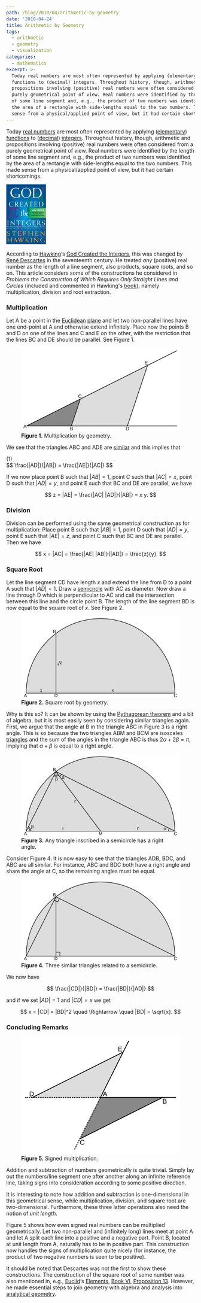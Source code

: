 ```yaml
---
path: /blog/2010/04/arithmetic-by-geometry
date: '2010-04-24'
title: Arithmetic by Geometry
tags:
  - arithmetic
  - geometry
  - visualization
categories:
  - mathematics
excerpt: >-
  Today real numbers are most often represented by applying (elementary)
  functions to (decimal) integers. Throughout history, though, arithmetic and
  propositions involving (positive) real numbers were often considered from a
  purely geometrical point of view. Real numbers were identified by the length
  of some line segment and, e.g., the product of two numbers was identified by
  the area of a rectangle with side-lengths equal to the two numbers. This made
  sense from a physical/applied point of view, but it had certain shortcomings.
---
```


Today [real numbers](http://en.wikipedia.org/wiki/Real_number) are most often represented by applying ([elementary](http://en.wikipedia.org/wiki/Elementary_function_(differential_algebra))) [functions](http://en.wikipedia.org/wiki/Function_(mathematics)) to ([decimal](http://en.wikipedia.org/wiki/Decimal)) [integers](http://en.wikipedia.org/wiki/Integer). Throughout history, though, arithmetic and propositions involving (positive) real numbers were often considered from a purely geometrical point of view. Real numbers were identified by the length of some line segment and, e.g., the product of two numbers was identified by the area of a rectangle with side-lengths equal to the two numbers. This made sense from a physical/applied point of view, but it had certain shortcomings.

<div class="pull-right"><a href="https://en.wikipedia.org/wiki/Special:BookSources/0762430044"><img src="/media/books/hawking.jpg" alt=""></a></div>

According to [Hawking](http://www.hawking.org.uk)&#8216;s [God Created the Integers](https://en.wikipedia.org/wiki/Special:BookSources/0762430044), this was changed by [Ren&eacute; Descartes](http://en.wikipedia.org/wiki/Rene_Descartes) in the seventeenth century. He treated *any* (positive) real number as the length of a line segment, also products, square roots, and so on. This article considers some of the constructions he considered in *Problems the Construction of Which Requires Only Straight Lines and Circles* (included and commented in Hawking's [book](https://en.wikipedia.org/wiki/Special:BookSources/0762430044)), namely multiplication, division and root extraction.

### Multiplication

Let A be a point in the [Euclidean](http://en.wikipedia.org/wiki/Euclidean_geometry) [plane](http://en.wikipedia.org/wiki/Plane_(geometry)) and let two non-parallel lines have one end-point at A and otherwise extend infinitely. Place now the points B and D on one of the lines and C and E on the other, with the restriction that the lines BC and DE should be parallel. See Figure&nbsp;1.

<figure>
  <img src="/media/multiplication.svg" class="img-responsive" alt="Multiplication by geometry">
  <figcaption><strong>Figure 1.</strong> Multiplication by geometry.</figcaption>
</figure>

We see that the triangles ABC and ADE are [similar](http://en.wikipedia.org/wiki/Similarity_(geometry)) and this implies that

<div class="pull-right">(1)</div>
$$
\frac{|AD|}{|AB|} = \frac{|AE|}{|AC|}
$$

If we now place point B such that $|AB|=1$, point C such that $|AC|=x$, point D such that $|AD|=y$, and point E such that BC and DE are parallel, we have

$$
z = |AE| = \frac{|AC| |AD|}{|AB|} = x y.
$$

### Division

Division can be performed using the same geometrical construction as for multiplication: Place point B such that $|AB|=1$, point D such that $|AD|=y$, point E such that $|AE|=z$, and point C such that BC and DE are parallel. Then we have

$$
x = |AC| = \frac{|AE| |AB|}{|AD|} = \frac{z}{y}.
$$

### Square Root

Let the line segment CD have length $x$ and extend the line from D to a point A such that $|AD|=1$. Draw a [semicircle](http://en.wikipedia.org/wiki/Semicircle) with AC as diameter. Now draw a line through D which is perpendicular to AC and call the intersection between this line and the circle point B. The length of the line segment BD is now equal to the square root of $x$. See Figure&nbsp;2.

<figure>
  <img src="/media/root1.svg" class="img-responsive" alt="Square root by geometry">
  <figcaption><strong>Figure 2.</strong> Square root by geometry.</figcaption>
</figure>

Why is this so? It can be shown by using the [Pythagorean theorem](/blog/2010/02/visualizing-the-pythagorean-theorem) and a bit of algebra, but it is most easily seen by considering similar triangles again. First, we argue that the angle at B in the triangle ABC in Figure&nbsp;3 is a right angle. This is so because the two triangles ABM and BCM are isosceles [triangles](http://en.wikipedia.org/wiki/Triangle) and the sum of the angles in the triangle ABC is thus $2\alpha+2\beta=\pi$, implying that $\alpha+\beta$ is equal to a right angle.

<figure>
  <img src="/media/root2.svg" class="img-responsive" alt="Any triangle inscribed in a semicircle has a right angle">
  <figcaption><strong>Figure 3.</strong> Any triangle inscribed in a semicircle has a right angle.</figcaption>
</figure>

Consider Figure&nbsp;4. It is now easy to see that the triangles ADB, BDC, and ABC are all similar. For instance, ABC and BDC both have a right angle and share the angle at C, so the remaining angles must be equal.

<figure>
  <img src="/media/root3.svg" class="img-responsive" alt="Three similar triangles related to a semicircle">
  <figcaption><strong>Figure 4.</strong> Three similar triangles related to a semicircle.</figcaption>
</figure>

We now have

$$
\frac{|CD|}{|BD|} = \frac{|BD|}{|AD|}
$$

and if we set $|AD|=1$ and $|CD|=x$ we get

$$
x = |CD| = |BD|^2 \quad \Rightarrow \quad |BD| = \sqrt{x}.
$$

### Concluding Remarks

<figure>
  <img src="/media/signedmult.svg" class="img-responsive" alt="Signed multiplication by geometry">
  <figcaption><strong>Figure 5.</strong> Signed multiplication.</figcaption>
</figure>

Addition and subtraction of numbers geometrically is quite trivial. Simply lay out the numbers/line segment one after another along an infinite reference line, taking signs into consideration according to some positive direction.

It is interesting to note how addition and subtraction is one-dimensional in this geometrical sense, while multiplication, division, and square root are two-dimensional. Furthermore, these three latter operations also need the notion of *unit length*.

Figure&nbsp;5 shows how even signed real numbers can be multiplied geometrically. Let two non-parallel and (infinitely long) lines meet at point A and let A split each line into a positive and a negative part. Point B, located at unit length from A, naturally has to be in positive part. This construction now handles the signs of multiplication quite nicely (for instance, the product of two negative numbers is seen to be positive).

It should be noted that Descartes was not the first to show these constructions. The construction of the square root of some number was also mentioned in, e.g., [Euclid](http://en.wikipedia.org/wiki/Euclid)&#8216;s [Elements](http://aleph0.clarku.edu/~djoyce/java/elements/elements.html), [Book VI](http://aleph0.clarku.edu/~djoyce/java/elements/bookVI/bookVI.html), [Proposition 13](http://aleph0.clarku.edu/~djoyce/java/elements/bookVI/propVI13.html). However, he made essential steps to join geometry with algebra and analysis into [analytical geometry](http://en.wikipedia.org/wiki/Analytical_geometry).
